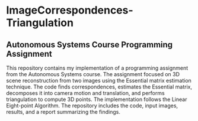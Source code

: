 # ImageCorrespondences-Triangulation

## Autonomous Systems Course Programming Assignment

This repository contains my implementation of a programming assignment from the Autonomous Systems course. The assignment focused on 3D scene reconstruction from two images using the Essential matrix estimation technique. The code finds correspondences, estimates the Essential matrix, decomposes it into camera motion and translation, and performs triangulation to compute 3D points. The implementation follows the Linear Eight-point Algorithm. The repository includes the code, input images, results, and a report summarizing the findings.

